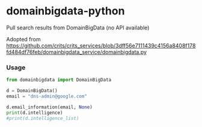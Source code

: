 # domainbigdata-python
Pull search results from DomainBigData (no API available)

Adopted from https://github.com/crits/crits_services/blob/3dff56e7111439c4156a8408f178fd484df76feb/domainbigdata_service/domainbigdata.py


### Usage
```python
from domainbigdata import DomainBigData

d = DomainBigData()
email = "dns-admin@google.com"

d.email_information(email, None)
print(d.intelligence)
#print(d.intelligence_list)
```
